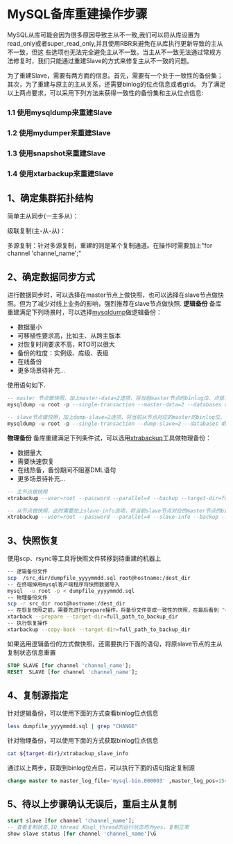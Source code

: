 # MySQL备库重建操作步骤
MySQL从库可能会因为很多原因导致主从不一致,我们可以将从库设置为read_only或者super_read_only,并且使用RBR来避免在从库执行更新导致的主从不一致，但这
些选项也无法完全避免主从不一致。当主从不一致无法通过常规方法修复时，我们只能通过重建Slave的方式来修复主从不一致的问题。

为了重建Slave，需要有两方面的信息。首先，需要有一个处于一致性的备份集；其次，为了重建与原主的主从关系，还需要binlog的位点信息或者gtid。
为了满足以上两点要求，可以采用下列方法来获得一致性的备份集和主从位点信息:
### 1.1 使用mysqldump来重建Slave

### 1.2 使用mydumper来重建Slave

### 1.3 使用snapshot来重建Slave

### 1.4 使用xtarbackup来重建Slave

## 1、确定集群拓扑结构
简单主从同步(一主多从)：

级联复制(主-从-从)：

多源复制：针对多源复制，重建的则是某个复制通道。在操作时需要加上"for channel 'channel_name';"
     

## 2、确定数据同步方式
进行数据同步时，可以选择在master节点上做快照，也可以选择在slave节点做快照。但为了减少对线上业务的影响，强烈推荐在slave节点做快照.
**逻辑备份**
备库重建满足下列场景时，可以选择[mysqldump](https://dev.mysql.com/doc/refman/5.7/en/mysqldump.html)做逻辑备份：

- 数据量小
- 可移植性要求高，比如主、从跨主版本
- 对恢复时间要求不高，RTO可以很大
- 备份的粒度：实例级、库级、表级
- 在线备份
- 更多场景待补充...

使用语句如下.
```sql
-- master 节点做快照，加上master-data=2选项，将当前master节点的binlog位、点信息以注释的形式写入到备份文件开头
mysqldump -u root -p --single-transaction --master-data=2 --databases db1 db2 ...dbn > dumpfile_yyyymmdd.sql

-- slave节点做快照，加上dump-slave=2选项，将当前从节点对应的master的binlog位、点信息以注释的形式写入到备份文件开头
mysqldump -u root -p --single-transaction --dump-slave=2 --databases db1 db2 ...dbn > dumpfile_yyyymmdd.sql
```
**物理备份**
备库重建满足下列条件试，可以选用[xtrabackup](https://www.percona.com/doc/percona-xtrabackup/2.4/index.html)工具做物理备份：

- 数据量大
- 需要快速恢复
- 在线热备，备份期间不阻塞DML语句
- 更多场景待补充...

```sql
-- 主节点做快照
xtrabackup --user=root --password --parallel=4 --backup --target-dir=full_path_to_backupdir

-- 从节点做快照，此时需要加上slave-info选项，将当前slave节点对应的master节点的binlog位点信息登记到单独的文件内
xtrabackup --user=root --password --parallel=4 --slave-info --backup --target-dir=full_path_to_backupdir

```
## 3、快照恢复
使用scp、rsync等工具将快照文件转移到待重建的机器上
```bash
-- 逻辑备份文件
scp  /src_dir/dumpfile_yyyymmdd.sql root@hostname:/dest_dir
-- 在终端掉用mysql客户端程序将快照数据导入
mysql  -u root -p < dumpfile_yyyymmdd.sql
-- 物理备份文件
scp -r src_dir root@hostname:/dest_dir
-- 在恢复快照之前，需要先进行prepare操作，将备份文件变成一致性的快照，在最后看到 "completed OK!"表明prepare操作成功
xtarback --prepare --target-dir=full_path_to_backup_dir
-- 执行恢复操作
xtarbackup --copy-back --target-dir=full_path_to_backup_dir
```

如果选用逻辑备份的方式做快照，还需要执行下面的语句，将原slave节点的主从复制状态信息重置
```sql
STOP SLAVE [for channel 'channel_name'];
RESET  SLAVE [for channel 'channel_name'];
```

## 4、复制源指定
针对逻辑备份，可以使用下面的方式查看binlog位点信息
```bash
less dumpfile_yyyymmdd.sql | grep "CHANGE"
```
针对物理备份，可以使用下面的方式获取binlog位点信息
```bash
cat ${target-dir}/xtrabackup_slave_info
```
通过以上两步，获取到binlog位点后，可以执行下面的语句指定复制源
```sql
change master to master_log_file='mysql-bin.000003' ,master_log_pos=154 [for channel 'channel_name' ] ;
```
## 5、待以上步骤确认无误后，重启主从复制
```sql
start slave [for channel 'channel_name'];
-- 查看复制状态,IO_thread 和sql_thread的运行状态均为yes，复制正常
show slave status [for channel 'channel_name']\G
```